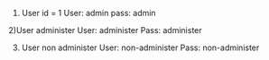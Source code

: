 1) User id = 1 
User: admin
pass: admin

2)User administer
User: administer
Pass: administer

3) User non administer
User: non-administer
Pass: non-administer
